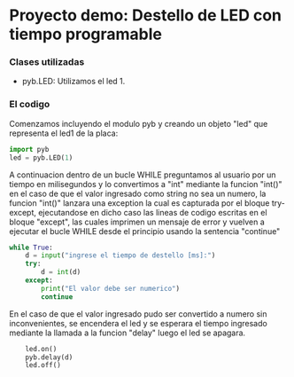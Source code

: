 # Proyecto demo: Destello de LED con tiempo programable


### Clases utilizadas
  - pyb.LED: Utilizamos el led 1.

### El codigo

Comenzamos incluyendo el modulo pyb y creando un objeto "led" que representa el led1 de la placa:

```python
import pyb
led = pyb.LED(1)
```

A continuacion dentro de un bucle WHILE preguntamos al usuario por un tiempo en milisegundos y lo convertimos a "int" mediante la funcion "int()"
en el caso de que el valor ingresado como string no sea un numero, la funcion "int()" lanzara una exception la cual es capturada por el bloque
try-except, ejecutandose en dicho caso las lineas de codigo escritas en el bloque "except", las cuales imprimen un mensaje de error y vuelven 
a ejecutar el bucle WHILE desde el principio usando la sentencia "continue"

```python
while True:
	d = input("ingrese el tiempo de destello [ms]:")
	try:
		d = int(d)
	except:
		print("El valor debe ser numerico")
		continue
```

En el caso de que el valor ingresado pudo ser convertido a numero sin inconvenientes, se encendera el led y se esperara el tiempo ingresado
mediante la llamada a la funcion "delay" luego el led se apagara.

```python
	led.on()
	pyb.delay(d)
	led.off()
```









